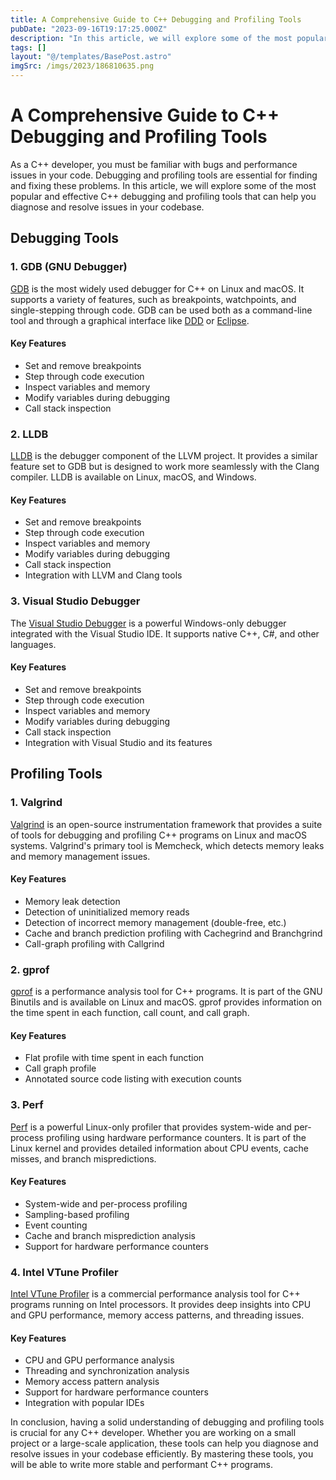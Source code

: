 ```yaml
---
title: A Comprehensive Guide to C++ Debugging and Profiling Tools
pubDate: "2023-09-16T19:17:25.000Z"
description: "In this article, we will explore some of the most popular and effective C++ debugging and profiling tools that can help you diagnose and resolve issues in your codebase"
tags: []
layout: "@/templates/BasePost.astro"
imgSrc: /imgs/2023/186810635.png
---
```

# A Comprehensive Guide to C++ Debugging and Profiling Tools

As a C++ developer, you must be familiar with bugs and performance issues in your code. Debugging and profiling tools are essential for finding and fixing these problems. In this article, we will explore some of the most popular and effective C++ debugging and profiling tools that can help you diagnose and resolve issues in your codebase.

## Debugging Tools

### 1. GDB (GNU Debugger)

[GDB](https://www.gnu.org/software/gdb/) is the most widely used debugger for C++ on Linux and macOS. It supports a variety of features, such as breakpoints, watchpoints, and single-stepping through code. GDB can be used both as a command-line tool and through a graphical interface like [DDD](https://www.gnu.org/software/ddd/) or [Eclipse](https://www.eclipse.org/).

#### Key Features
- Set and remove breakpoints
- Step through code execution
- Inspect variables and memory
- Modify variables during debugging
- Call stack inspection

### 2. LLDB

[LLDB](https://lldb.llvm.org/) is the debugger component of the LLVM project. It provides a similar feature set to GDB but is designed to work more seamlessly with the Clang compiler. LLDB is available on Linux, macOS, and Windows.

#### Key Features
- Set and remove breakpoints
- Step through code execution
- Inspect variables and memory
- Modify variables during debugging
- Call stack inspection
- Integration with LLVM and Clang tools

### 3. Visual Studio Debugger

The [Visual Studio Debugger](https://docs.microsoft.com/en-us/visualstudio/debugger/) is a powerful Windows-only debugger integrated with the Visual Studio IDE. It supports native C++, C#, and other languages.

#### Key Features
- Set and remove breakpoints
- Step through code execution
- Inspect variables and memory
- Modify variables during debugging
- Call stack inspection
- Integration with Visual Studio and its features

## Profiling Tools

### 1. Valgrind

[Valgrind](https://www.valgrind.org/) is an open-source instrumentation framework that provides a suite of tools for debugging and profiling C++ programs on Linux and macOS systems. Valgrind's primary tool is Memcheck, which detects memory leaks and memory management issues.

#### Key Features
- Memory leak detection
- Detection of uninitialized memory reads
- Detection of incorrect memory management (double-free, etc.)
- Cache and branch prediction profiling with Cachegrind and Branchgrind
- Call-graph profiling with Callgrind

### 2. gprof

[gprof](https://sourceware.org/binutils/docs/gprof/) is a performance analysis tool for C++ programs. It is part of the GNU Binutils and is available on Linux and macOS. gprof provides information on the time spent in each function, call count, and call graph.

#### Key Features
- Flat profile with time spent in each function
- Call graph profile
- Annotated source code listing with execution counts

### 3. Perf

[Perf](https://perf.wiki.kernel.org/index.php/Main_Page) is a powerful Linux-only profiler that provides system-wide and per-process profiling using hardware performance counters. It is part of the Linux kernel and provides detailed information about CPU events, cache misses, and branch mispredictions.

#### Key Features
- System-wide and per-process profiling
- Sampling-based profiling
- Event counting
- Cache and branch misprediction analysis
- Support for hardware performance counters

### 4. Intel VTune Profiler

[Intel VTune Profiler](https://software.intel.com/content/www/us/en/develop/tools/oneapi/components/vtune-profiler.html) is a commercial performance analysis tool for C++ programs running on Intel processors. It provides deep insights into CPU and GPU performance, memory access patterns, and threading issues.

#### Key Features
- CPU and GPU performance analysis
- Threading and synchronization analysis
- Memory access pattern analysis
- Support for hardware performance counters
- Integration with popular IDEs

In conclusion, having a solid understanding of debugging and profiling tools is crucial for any C++ developer. Whether you are working on a small project or a large-scale application, these tools can help you diagnose and resolve issues in your codebase efficiently. By mastering these tools, you will be able to write more stable and performant C++ programs.
